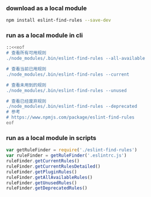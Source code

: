 ### download as a local module
```sh
npm install eslint-find-rules --save-dev
```

### run as a local module in cli
```sh
::<<eof
# 查看所有可用规则
./node_modules/.bin/eslint-find-rules --all-available

# 查看当前已用规则
./node_modules/.bin/eslint-find-rules --current

# 查看未用到的规则
./node_modules/.bin/eslint-find-rules --unused

# 查看已经废弃规则
./node_modules/.bin/eslint-find-rules --deprecated
# 参考
# https://www.npmjs.com/package/eslint-find-rules
eof
```

### run as a local module in scripts
```js
var getRuleFinder = require('./eslint-find-rules')
var ruleFinder = getRuleFinder('.eslintrc.js')
ruleFinder.getCurrentRules()
ruleFinder.getCurrentRulesDetailed()
ruleFinder.getPluginRules()
ruleFinder.getAllAvailableRules()
ruleFinder.getUnusedRules()
ruleFinder.getDeprecatedRules()
```